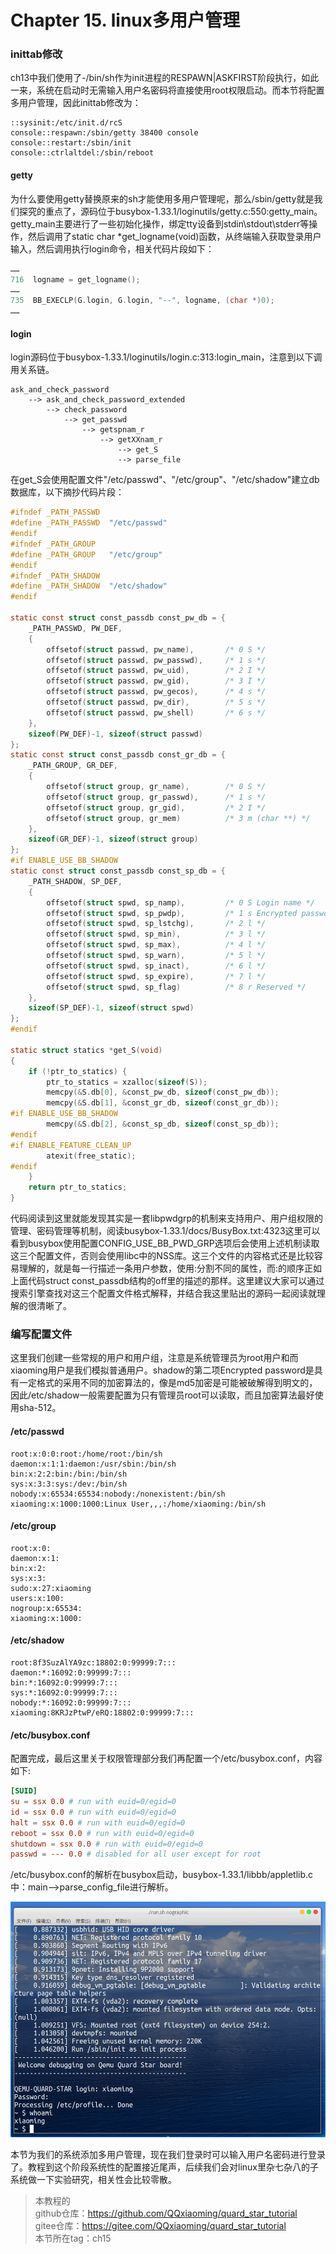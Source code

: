 # Chapter 15. linux多用户管理

### inittab修改

ch13中我们使用了-/bin/sh作为init进程的RESPAWN|ASKFIRST阶段执行，如此一来，系统在启动时无需输入用户名密码将直接使用root权限启动。而本节将配置多用户管理，因此inittab修改为：

```
::sysinit:/etc/init.d/rcS
console::respawn:/sbin/getty 38400 console
console::restart:/sbin/init
console::ctrlaltdel:/sbin/reboot
```

#### getty

为什么要使用getty替换原来的sh才能使用多用户管理呢，那么/sbin/getty就是我们探究的重点了，源码位于busybox-1.33.1/loginutils/getty.c:550:getty_main。getty_main主要进行了一些初始化操作，绑定tty设备到stdin\stdout\stderr等操作，然后调用了static char *get_logname(void)函数，从终端输入获取登录用户输入，然后调用执行login命令，相关代码片段如下：

```c
……
716  logname = get_logname();
……
735  BB_EXECLP(G.login, G.login, "--", logname, (char *)0);
……
```

#### login

login源码位于busybox-1.33.1/loginutils/login.c:313:login_main，注意到以下调用关系链。

```
ask_and_check_password
    --> ask_and_check_password_extended
        --> check_password
            --> get_passwd
                --> getspnam_r
                    --> getXXnam_r
                        --> get_S
                        --> parse_file
```

在get_S会使用配置文件"/etc/passwd"、"/etc/group"、"/etc/shadow"建立db数据库，以下摘抄代码片段：

```c
#ifndef _PATH_PASSWD
#define _PATH_PASSWD  "/etc/passwd"
#endif
#ifndef _PATH_GROUP
#define _PATH_GROUP   "/etc/group"
#endif
#ifndef _PATH_SHADOW
#define _PATH_SHADOW  "/etc/shadow"
#endif

static const struct const_passdb const_pw_db = {
	_PATH_PASSWD, PW_DEF,
	{
		offsetof(struct passwd, pw_name),       /* 0 S */
		offsetof(struct passwd, pw_passwd),     /* 1 s */
		offsetof(struct passwd, pw_uid),        /* 2 I */
		offsetof(struct passwd, pw_gid),        /* 3 I */
		offsetof(struct passwd, pw_gecos),      /* 4 s */
		offsetof(struct passwd, pw_dir),        /* 5 s */
		offsetof(struct passwd, pw_shell)       /* 6 s */
	},
	sizeof(PW_DEF)-1, sizeof(struct passwd)
};
static const struct const_passdb const_gr_db = {
	_PATH_GROUP, GR_DEF,
	{
		offsetof(struct group, gr_name),        /* 0 S */
		offsetof(struct group, gr_passwd),      /* 1 s */
		offsetof(struct group, gr_gid),         /* 2 I */
		offsetof(struct group, gr_mem)          /* 3 m (char **) */
	},
	sizeof(GR_DEF)-1, sizeof(struct group)
};
#if ENABLE_USE_BB_SHADOW
static const struct const_passdb const_sp_db = {
	_PATH_SHADOW, SP_DEF,
	{
		offsetof(struct spwd, sp_namp),         /* 0 S Login name */
		offsetof(struct spwd, sp_pwdp),         /* 1 s Encrypted password */
		offsetof(struct spwd, sp_lstchg),       /* 2 l */
		offsetof(struct spwd, sp_min),          /* 3 l */
		offsetof(struct spwd, sp_max),          /* 4 l */
		offsetof(struct spwd, sp_warn),         /* 5 l */
		offsetof(struct spwd, sp_inact),        /* 6 l */
		offsetof(struct spwd, sp_expire),       /* 7 l */
		offsetof(struct spwd, sp_flag)          /* 8 r Reserved */
	},
	sizeof(SP_DEF)-1, sizeof(struct spwd)
};
#endif

static struct statics *get_S(void)
{
	if (!ptr_to_statics) {
		ptr_to_statics = xzalloc(sizeof(S));
		memcpy(&S.db[0], &const_pw_db, sizeof(const_pw_db));
		memcpy(&S.db[1], &const_gr_db, sizeof(const_gr_db));
#if ENABLE_USE_BB_SHADOW
		memcpy(&S.db[2], &const_sp_db, sizeof(const_sp_db));
#endif
#if ENABLE_FEATURE_CLEAN_UP
		atexit(free_static);
#endif
	}
	return ptr_to_statics;
}
```

代码阅读到这里就能发现其实是一套libpwdgrp的机制来支持用户、用户组权限的管理、密码管理等机制，阅读busybox-1.33.1/docs/BusyBox.txt:4323这里可以看到busybox使用配置CONFIG_USE_BB_PWD_GRP选项后会使用上述机制读取这三个配置文件，否则会使用libc中的NSS库。这三个文件的内容格式还是比较容易理解的，就是每一行描述一条用户参数，使用:分割不同的属性，而:的顺序正如上面代码struct const_passdb结构的off里的描述的那样。这里建议大家可以通过搜索引擎查找对这三个配置文件格式解释，并结合我这里贴出的源码一起阅读就理解的很清晰了。

### 编写配置文件

这里我们创建一些常规的用户和用户组，注意是系统管理员为root用户和而xiaoming用户是我们模拟普通用户。shadow的第二项Encrypted password是具有一定格式的采用不同的加密算法的，像是md5加密是可能被破解得到明文的，因此/etc/shadow一般需要配置为只有管理员root可以读取，而且加密算法最好使用sha-512。

#### /etc/passwd

```
root:x:0:0:root:/home/root:/bin/sh
daemon:x:1:1:daemon:/usr/sbin:/bin/sh
bin:x:2:2:bin:/bin:/bin/sh
sys:x:3:3:sys:/dev:/bin/sh
nobody:x:65534:65534:nobody:/nonexistent:/bin/sh
xiaoming:x:1000:1000:Linux User,,,:/home/xiaoming:/bin/sh
```

#### /etc/group

```
root:x:0:
daemon:x:1:
bin:x:2:
sys:x:3:
sudo:x:27:xiaoming
users:x:100:
nogroup:x:65534:
xiaoming:x:1000:
```

#### /etc/shadow

```
root:8f3SuzAlYA9zc:18802:0:99999:7:::
daemon:*:16092:0:99999:7:::
bin:*:16092:0:99999:7:::
sys:*:16092:0:99999:7:::
nobody:*:16092:0:99999:7:::
xiaoming:8KRJzPtwP/eRQ:18802:0:99999:7:::
```

#### /etc/busybox.conf

配置完成，最后这里关于权限管理部分我们再配置一个/etc/busybox.conf，内容如下:

```conf
[SUID]
su = ssx 0.0 # run with euid=0/egid=0
id = ssx 0.0 # run with euid=0/egid=0
halt = ssx 0.0 # run with euid=0/egid=0
reboot = ssx 0.0 # run with euid=0/egid=0
shutdown = ssx 0.0 # run with euid=0/egid=0
passwd = --- 0.0 # disabled for all user except for root
```

/etc/busybox.conf的解析在busybox启动，busybox-1.33.1/libbb/appletlib.c中：main-->parse_config_file进行解析。

![ch15-0](./img/ch15-0.png)

本节为我们的系统添加多用户管理，现在我们登录时可以输入用户名密码进行登录了。教程到这个阶段系统性的配置接近尾声，后续我们会对linux里杂七杂八的子系统做一下实验研究，相关性会比较零散。

> 本教程的<br>github仓库：https://github.com/QQxiaoming/quard_star_tutorial<br>gitee仓库：https://gitee.com/QQxiaoming/quard_star_tutorial<br>本节所在tag：ch15